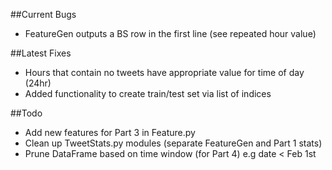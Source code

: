 ##Current Bugs
* FeatureGen outputs a BS row in the first line (see repeated hour value)

##Latest Fixes
* Hours that contain no tweets have appropriate value for time of day (24hr)
* Added functionality to create train/test set via list of indices

##Todo
* Add new features for Part 3 in Feature.py
* Clean up TweetStats.py modules (separate FeatureGen and Part 1 stats)
* Prune DataFrame based on time window (for Part 4) e.g date < Feb 1st
